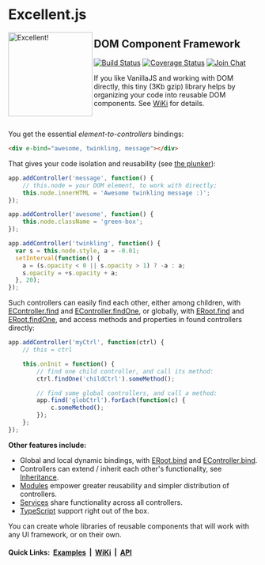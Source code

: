 # Excellent.js

<img align="left" width="170" height="170" src="./.github/images/burns.gif" alt="Excellent!">

## DOM Component Framework

[![Build Status](https://travis-ci.org/vitaly-t/excellent.svg?branch=master)](https://travis-ci.org/vitaly-t/excellent)
[![Coverage Status](https://coveralls.io/repos/github/vitaly-t/excellent/badge.svg?branch=master)](https://coveralls.io/github/vitaly-t/excellent?branch=master)
[![Join Chat](https://badges.gitter.im/vitaly-t/excellent.svg)](https://gitter.im/vitaly-t/excellent)

If you like VanillaJS and working with DOM directly, this tiny (3Kb gzip) library helps
by organizing your code into reusable DOM components. See [WiKi] for details.

<br/>

You get the essential _element-to-controllers_ bindings:

```html
<div e-bind="awesome, twinkling, message"></div>
```

That gives your code isolation and reusability (see [the plunker](http://plnkr.co/edit/60xPj9MiCIbZlfe0Xp2I?p=preview)):

```js
app.addController('message', function() {
    // this.node = your DOM element, to work with directly;
    this.node.innerHTML = 'Awesome twinkling message :)';
});

app.addController('awesome', function() {
    this.node.className = 'green-box';
});

app.addController('twinkling', function() {
  var s = this.node.style, a = -0.01;
  setInterval(function() {
    a = (s.opacity < 0 || s.opacity > 1) ? -a : a;
    s.opacity = +s.opacity + a;
  }, 20);
});
```

Such controllers can easily find each other, either among children, with [EController.find] and [EController.findOne],
or globally, with [ERoot.find] and [ERoot.findOne], and access methods and properties in found controllers directly:

```js
app.addController('myCtrl', function(ctrl) {
    // this = ctrl

    this.onInit = function() {
        // find one child controller, and call its method:
        ctrl.findOne('childCtrl').someMethod();

        // find some global controllers, and call a method:
        app.find('globCtrl').forEach(function(c) {
            c.someMethod();
        });
    };
});
```

**Other features include:**

* Global and local dynamic bindings, with [ERoot.bind] and [EController.bind].
* Controllers can extend / inherit each other's functionality, see [Inheritance].
* [Modules] empower greater reusability and simpler distribution of controllers.
* [Services] share functionality across all controllers.
* [TypeScript] support right out of the box.

You can create whole libraries of reusable components that will work with any UI framework, or on their own.

#### Quick Links: &nbsp;[Examples]&nbsp; |&nbsp; [WiKi]&nbsp; |&nbsp; [API]

[API]:https://vitaly-t.github.io/excellent/
[Examples]:https://github.com/vitaly-t/excellent/wiki/Examples
[WiKi]:https://github.com/vitaly-t/excellent/wiki
[Modules]:https://github.com/vitaly-t/excellent/wiki/Modules
[Services]:https://github.com/vitaly-t/excellent/wiki/Services
[Inheritance]:https://github.com/vitaly-t/excellent/wiki/Inheritance
[TypeScript]:https://github.com/vitaly-t/excellent/wiki/TypeScript

[EController.find]:https://vitaly-t.github.io/excellent/EController.html#find
[EController.findOne]:https://vitaly-t.github.io/excellent/EController.html#findOne
[ERoot.find]:https://vitaly-t.github.io/excellent/ERoot.html#find
[ERoot.findOne]:https://vitaly-t.github.io/excellent/ERoot.html#findOne
[ERoot.bind]:https://vitaly-t.github.io/excellent/ERoot.html#bind
[EController.bind]:https://vitaly-t.github.io/excellent/EController.html#bind
